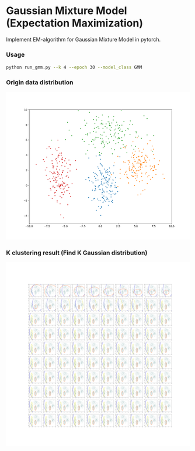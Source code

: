# Gaussian Mixture Model (Expectation Maximization)
Implement EM-algorithm for Gaussian Mixture Model in pytorch.

### Usage

```sh
python run_gmm.py --k 4 --epoch 30 --model_class GMM
```

### Origin data distribution

![Origin data distribution](origin.png)

### K clustering result (Find K Gaussian distribution)

![Finding k clustering distribution process](processing.png)

